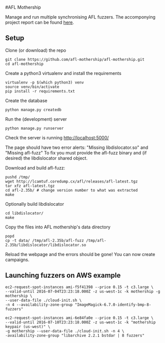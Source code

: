 #AFL Mothership

Manage and run multiple synchronising AFL fuzzers.
The accomponying project report can be found [here](http://uint8.me/~simon/SimonPinfold_COMP489_Final.pdf).

## Setup

Clone (or download) the repo
```
git clone https://github.com/afl-mothership/afl-mothership.git
cd afl-mothership
```

Create a python3 virtualenv and install the requirements
```
virtualenv -p $(which python3) venv
source venv/bin/activate
pip install -r requirements.txt
```

Create the database
```
python manage.py createdb
```

Run the (development) server
```
python manage.py runserver
```

Check the server is running
[http://localhost:5000/](http://localhost:5000/)

The page should have two error alerts: "Missing libdislocator.so" and "Missing afl-fuzz"
To fix you must provide the afl-fuzz binary and (if desired) the libdislocator shared object.

Download and build afl-fuzz:

```
pushd /tmp/
wget http://lcamtuf.coredump.cx/afl/releases/afl-latest.tgz
tar xfz afl-latest.tgz
cd afl-2.35b/ # change version number to what was extracted
make
```

Optionally build libdislocator
```
cd libdislocator/
make
```

Copy the files into AFL mothership's data directory
```
popd
cp -t data/ /tmp/afl-2.35b/afl-fuzz /tmp/afl-2.35b/libdislocator/libdislocator.so
```

Reload the webpage and the errors should be gone! You can now create campaigns.


## Launching fuzzers on AWS example
```
ec2-request-spot-instances ami-f5f41398 --price 0.15 -t c3.large \
--valid-until 2016-07-04T23:23:18.000Z -z us-west-1c -k mothership -g mothership \
--user-data-file ./cloud-init.sh \
-n 4 --availability-zone-group "ImageMagick-6.7.0-identify-bmp-8-fuzzers"
```

```
ec2-request-spot-instances ami-6e84fa0e --price 0.15 -t c3.large \
--valid-until 2016-07-10T23:23:18.000Z -z us-west-1c -k "mothership keypair (us-west)" \
-g mothership --user-data-file ./cloud-init.sh -n 4 \
-availability-zone-group "libarchive 2.2.1 bstdar | 8 fuzzers"
```
